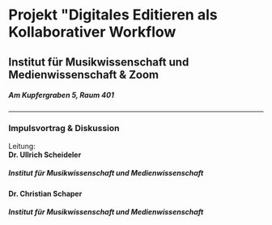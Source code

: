 # Projekt "Digitales Editieren als Kollaborativer Workflow  
## Institut für Musikwissenschaft und Medienwissenschaft & Zoom 
##### Am Kupfergraben 5, Raum 401 
--- 
### Impulsvortrag & Diskussion
Leitung: \
**Dr. Ullrich Scheideler**  
##### Institut für Musikwissenschaft und Medienwissenschaft
**Dr. Christian Schaper**
##### Institut für Musikwissenschaft und Medienwissenschaft
